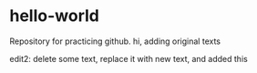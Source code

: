 # hello-world
Repository for practicing github.
hi, adding original texts

edit2: delete some text, replace it with new text, and added this
